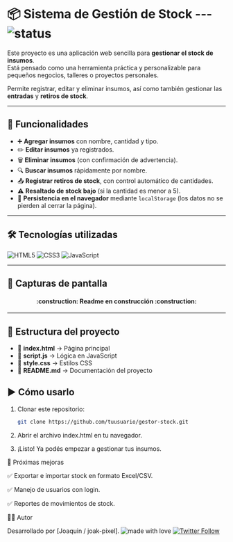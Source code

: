 # 📦 Sistema de Gestión de Stock      ---       ![status](https://img.shields.io/badge/estado-en%20desarrollo-yellow)

Este proyecto es una aplicación web sencilla para **gestionar el stock de insumos**.  
Está pensado como una herramienta práctica y personalizable para pequeños negocios, talleres o proyectos personales.  

Permite registrar, editar y eliminar insumos, así como también gestionar las **entradas** y **retiros de stock**.


---

## 🚀 Funcionalidades

- ➕ **Agregar insumos** con nombre, cantidad y tipo.  
- ✏️ **Editar insumos** ya registrados.  
- 🗑️ **Eliminar insumos** (con confirmación de advertencia).  
- 🔍 **Buscar insumos** rápidamente por nombre.  
- 📤 **Registrar retiros de stock**, con control automático de cantidades.  
- ⚠️ **Resaltado de stock bajo** (si la cantidad es menor a 5).  
- 💾 **Persistencia en el navegador** mediante `localStorage` (los datos no se pierden al cerrar la página).  

---

## 🛠️ Tecnologías utilizadas

![HTML5](https://img.shields.io/badge/HTML5-orange?logo=html5)
![CSS3](https://img.shields.io/badge/CSS3-blue?logo=css3)
![JavaScript](https://img.shields.io/badge/JavaScript-yellow?logo=javascript)


---

## 📸 Capturas de pantalla

<h4 align="center">
:construction: Readme en construcción :construction:
</h4>

---

## 📂 Estructura del proyecto

- 📄 **index.html** → Página principal  
- 📜 **script.js** → Lógica en JavaScript  
- 🎨 **style.css** → Estilos CSS  
- 📝 **README.md** → Documentación del proyecto  


## ▶️ Cómo usarlo

1. Clonar este repositorio:
   ```bash
   git clone https://github.com/tuusuario/gestor-stock.git

2. Abrir el archivo index.html en tu navegador.

3. ¡Listo! Ya podés empezar a gestionar tus insumos.




📌 Próximas mejoras

✅ Exportar e importar stock en formato Excel/CSV.

✅ Manejo de usuarios con login.

✅ Reportes de movimientos de stock.


👨‍💻 Autor

Desarrollado por [Joaquin / joak-pixel].   ![made with love](https://img.shields.io/badge/made%20with-love-red)
[![Twitter Follow](https://img.shields.io/twitter/follow/joalopzz?style=social)](https://twitter.com/joalopzz)




